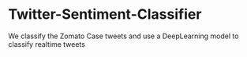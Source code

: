 # Twitter-Sentiment-Classifier
 We classify the Zomato Case tweets and use a DeepLearning model to classify realtime tweets
